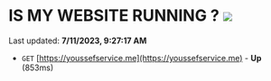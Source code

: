 # IS MY WEBSITE RUNNING ? [![](https://img.shields.io/static/v1?label=Sponsor&message=%E2%9D%A4&logo=GitHub&color=%23fe8e86)](https://github.com/sponsors/<username>)

Last updated: **7/11/2023, 9:27:17 AM**

- `GET` [https://youssefservice.me](https://youssefservice.me) - **Up** (853ms)
